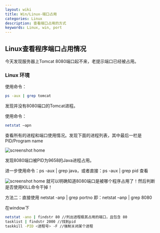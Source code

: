 ```yaml
---
layout: wiki
title: Win/Linux-端口占用
categories: Linux
description: 查看端口占用的方式
keywords: Linux, win, port
---
```


## Linux查看程序端口占用情况
今天发现服务器上Tomcat 8080端口起不来，老提示端口已经被占用。
### Linux 环境

使用命令：
```bash
ps -aux | grep tomcat
```

发现并没有8080端口的Tomcat进程。

使用命令：
```bash
netstat –apn
```
查看所有的进程和端口使用情况。发现下面的进程列表，其中最后一栏是PID/Program name 

![screenshot home](https://swaiter.github.io/images/wiki/port.jpg)

发现8080端口被PID为9658的Java进程占用。

进一步使用命令：ps -aux | grep java，或者直接：ps -aux | grep pid 查看

![screenshot home](https://swaiter.github.io/images/wiki/pid.jpg)
就可以明确知道8080端口是被哪个程序占用了！然后判断是否使用KILL命令干掉！


方法二：直接使用 netstat   -anp   |   grep  portno
即：netstat –anp | grep 8080

在window下
```bash
netstat -ano | findstr 80 //列出进程极其占用的端口，且包含 80  
tasklist | findstr 2000 //找到pid
taskkill -PID <进程号> -F //强制关闭某个进程
```